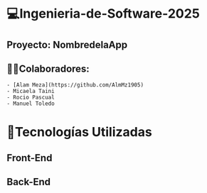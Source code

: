 # 💻**Ingenieria-de-Software-2025**
## **Proyecto**: NombredelaApp
## 👨👩Colaboradores:
    - [Alam Meza](https://github.com/AlmMz1905) 
    - Micaela Taini
    - Rocio Pascual
    - Manuel Toledo
# 🔧Tecnologías Utilizadas
## Front-End
## Back-End

